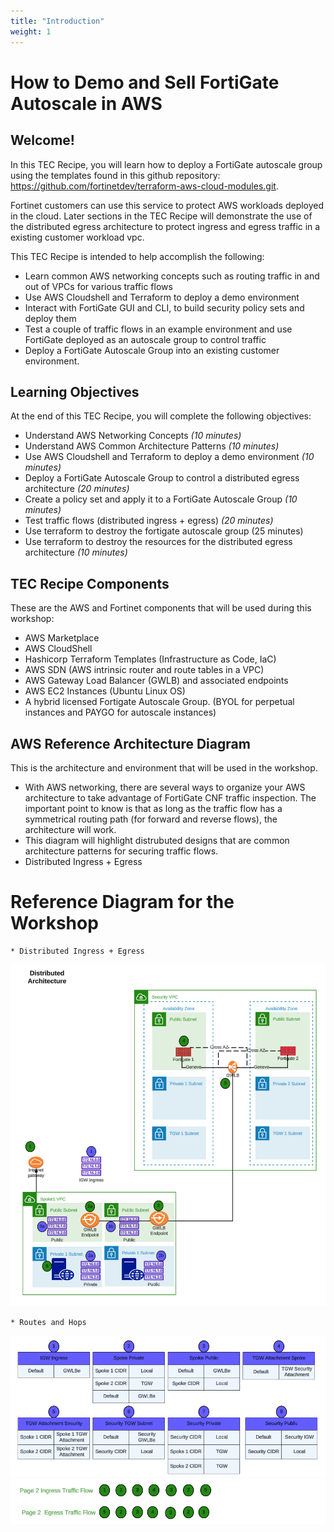 ```yaml
---
title: "Introduction"
weight: 1
---
```


# How to Demo and Sell FortiGate Autoscale in AWS

## Welcome!

In this TEC Recipe, you will learn how to deploy a FortiGate autoscale group using the templates found in this github repository: https://github.com/fortinetdev/terraform-aws-cloud-modules.git. 

Fortinet customers can use this service to protect AWS workloads deployed in the cloud. Later sections in the TEC Recipe will demonstrate the use of the distributed egress architecture to protect ingress and egress traffic in a existing customer workload vpc. 

This TEC Recipe is intended to help accomplish the following:

  * Learn common AWS networking concepts such as routing traffic in and out of VPCs for various traffic flows
  * Use AWS Cloudshell and Terraform to deploy a demo environment
  * Interact with FortiGate GUI and CLI, to build security policy sets and deploy them
  * Test  a couple of traffic flows in an example environment and use FortiGate deployed as an autoscale group to control traffic
  * Deploy a FortiGate Autoscale Group into an existing customer environment. 

## Learning Objectives

At the end of this TEC Recipe, you will complete the following objectives:
  
  * Understand AWS Networking Concepts *(10 minutes)*
  * Understand AWS Common Architecture Patterns *(10 minutes)*
  * Use AWS Cloudshell and Terraform to deploy a demo environment *(10 minutes)*
  * Deploy a FortiGate Autoscale Group to control a distributed egress architecture *(20 minutes)*
  * Create a policy set and apply it to a FortiGate Autoscale Group *(10 minutes)*
  * Test traffic flows (distributed ingress + egress) *(20 minutes)*
  * Use terraform to destroy the fortigate autoscale group (25 minutes)
  * Use terraform to destroy the resources for the distributed egress architecture *(10 minutes)*

## TEC Recipe Components

These are the AWS and Fortinet components that will be used during this workshop:

  * AWS Marketplace
  * AWS CloudShell
  * Hashicorp Terraform Templates (Infrastructure as Code, IaC)
  * AWS SDN (AWS intrinsic router and route tables in a VPC)
  * AWS Gateway Load Balancer (GWLB) and associated endpoints
  * AWS EC2 Instances (Ubuntu Linux OS)
  * A hybrid licensed Fortigate Autoscale Group. (BYOL for perpetual instances and PAYGO for autoscale instances)

## AWS Reference Architecture Diagram

This is the architecture and environment that will be used in the workshop.

  * With AWS networking, there are several ways to organize your AWS architecture to take advantage of FortiGate CNF traffic inspection. The important point to know is that as long as the traffic flow has a symmetrical routing path (for forward and reverse flows), the architecture will work.
  * This diagram will highlight distrubuted designs that are common architecture patterns for securing traffic flows.
  * Distributed Ingress + Egress


# Reference Diagram for the Workshop

    * Distributed Ingress + Egress

![](image-overview2.png)

    * Routes and Hops

![](image-overview3.png)
![](image-overview3a.png)
